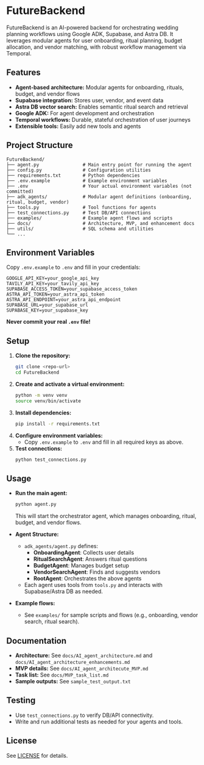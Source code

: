 # FutureBackend

FutureBackend is an AI-powered backend for orchestrating wedding planning workflows using Google ADK, Supabase, and Astra DB. It leverages modular agents for user onboarding, ritual planning, budget allocation, and vendor matching, with robust workflow management via Temporal.

## Features

- **Agent-based architecture:** Modular agents for onboarding, rituals, budget, and vendor flows
- **Supabase integration:** Stores user, vendor, and event data
- **Astra DB vector search:** Enables semantic ritual search and retrieval
- **Google ADK:** For agent development and orchestration
- **Temporal workflows:** Durable, stateful orchestration of user journeys
- **Extensible tools:** Easily add new tools and agents

## Project Structure

```
FutureBackend/
├── agent.py                # Main entry point for running the agent
├── config.py               # Configuration utilities
├── requirements.txt        # Python dependencies
├── .env.example            # Example environment variables
├── .env                    # Your actual environment variables (not committed)
├── adk_agents/             # Modular agent definitions (onboarding, ritual, budget, vendor)
├── tools.py                # Tool functions for agents
├── test_connections.py     # Test DB/API connections
├── examples/               # Example agent flows and scripts
├── docs/                   # Architecture, MVP, and enhancement docs
├── utils/                  # SQL schema and utilities
└── ...
```

## Environment Variables

Copy `.env.example` to `.env` and fill in your credentials:

```
GOOGLE_API_KEY=your_google_api_key
TAVILY_API_KEY=your_tavily_api_key
SUPABASE_ACCESS_TOKEN=your_supabase_access_token
ASTRA_API_TOKEN=your_astra_api_token
ASTRA_API_ENDPOINT=your_astra_api_endpoint
SUPABASE_URL=your_supabase_url
SUPABASE_KEY=your_supabase_key
```

**Never commit your real `.env` file!**

## Setup

1. **Clone the repository:**
   ```bash
   git clone <repo-url>
   cd FutureBackend
   ```
2. **Create and activate a virtual environment:**
   ```bash
   python -m venv venv
   source venv/bin/activate
   ```
3. **Install dependencies:**
   ```bash
   pip install -r requirements.txt
   ```
4. **Configure environment variables:**
   - Copy `.env.example` to `.env` and fill in all required keys as above.
5. **Test connections:**
   ```bash
   python test_connections.py
   ```

## Usage

- **Run the main agent:**
  ```bash
  python agent.py
  ```
  This will start the orchestrator agent, which manages onboarding, ritual, budget, and vendor flows.

- **Agent Structure:**
  - `adk_agents/agent.py` defines:
    - **OnboardingAgent**: Collects user details
    - **RitualSearchAgent**: Answers ritual questions
    - **BudgetAgent**: Manages budget setup
    - **VendorSearchAgent**: Finds and suggests vendors
    - **RootAgent**: Orchestrates the above agents
  - Each agent uses tools from `tools.py` and interacts with Supabase/Astra DB as needed.

- **Example flows:**
  - See `examples/` for sample scripts and flows (e.g., onboarding, vendor search, ritual search).

## Documentation

- **Architecture:** See `docs/AI_agent_architecture.md` and `docs/AI_agent_architecture_enhancements.md`
- **MVP details:** See `docs/AI_agent_architecute_MVP.md`
- **Task list:** See `docs/MVP_task_list.md`
- **Sample outputs:** See `sample_test_output.txt`

## Testing

- Use `test_connections.py` to verify DB/API connectivity.
- Write and run additional tests as needed for your agents and tools.

## License

See [LICENSE](LICENSE) for details.
